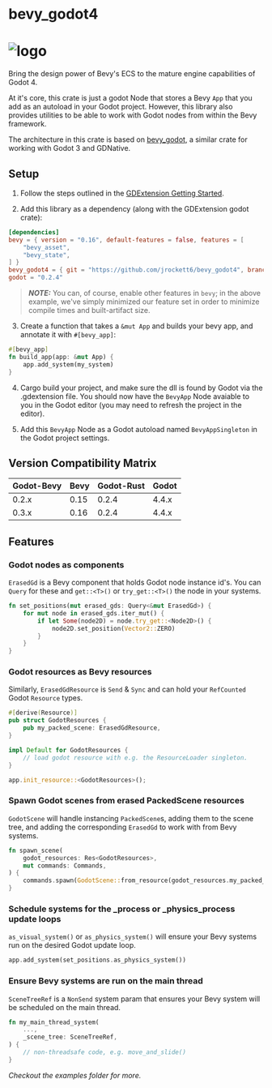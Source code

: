 # bevy_godot4
# ![logo](logo_long.png)

<!-- > **NOTICE**: This crate is currrently unmaintained, and due to changes in gdext's api it is pinned to an old version of gdext and only works with Godot 4.0 -->

Bring the design power of Bevy's ECS to the mature engine capabilities of Godot 4.

At it's core, this crate is just a godot Node that stores a Bevy `App` that you add as an autoload in your Godot project. However, this library also provides utilities to be able to work with Godot nodes from within the Bevy framework.

The architecture in this crate is based on [bevy_godot](https://github.com/rand0m-cloud/bevy_godot), a similar crate for working with Godot 3 and GDNative.

## Setup

1. Follow the steps outlined in the [GDExtension Getting Started](https://godot-rust.github.io/book/intro/index.html).

2. Add this library as a dependency (along with the GDExtension godot crate):
```toml
[dependencies]
bevy = { version = "0.16", default-features = false, features = [
    "bevy_asset",
    "bevy_state",
] }
bevy_godot4 = { git = "https://github.com/jrockett6/bevy_godot4", branch = "main" }
godot = "0.2.4"
```

> **_NOTE:_** You can, of course, enable other features in `bevy`; in the above
> example, we've simply minimized our feature set in order to minimize compile
> times and built-artifact size.

3. Create a function that takes a `&mut App` and builds your bevy app, and annotate it with `#[bevy_app]`:
```rust
#[bevy_app]
fn build_app(app: &mut App) {
    app.add_system(my_system)
}
```

4. Cargo build your project, and make sure the dll is found by Godot via the .gdextension file. You should now have the `BevyApp` Node avaiable to you in the Godot editor (you may need to refresh the project in the editor).

5. Add this `BevyApp` Node as a Godot autoload named `BevyAppSingleton` in the Godot project settings.

## Version Compatibility Matrix

| Godot-Bevy | Bevy | Godot-Rust | Godot |
|------------|------|------------|-------|
| 0.2.x      | 0.15 | 0.2.4      | 4.4.x |
| 0.3.x      | 0.16 | 0.2.4      | 4.4.x |


## Features

### Godot nodes as components
`ErasedGd` is a Bevy component that holds Godot node instance id's. You can `Query` for these and `get::<T>()` or `try_get::<T>()`  the node in your systems.
```rust
fn set_positions(mut erased_gds: Query<&mut ErasedGd>) {
    for mut node in erased_gds.iter_mut() {
        if let Some(node2D) = node.try_get::<Node2D>() {
            node2D.set_position(Vector2::ZERO)
        }
    }
}
```

### Godot resources as Bevy resources
Similarly, `ErasedGdResource` is `Send` & `Sync` and can hold your `RefCounted` Godot `Resource` types.
```rust
#[derive(Resource)]
pub struct GodotResources {
    pub my_packed_scene: ErasedGdResource,
}

impl Default for GodotResources {
    // load godot resource with e.g. the ResourceLoader singleton.
}

app.init_resource::<GodotResources>();
```

### Spawn Godot scenes from erased PackedScene resources
`GodotScene` will handle instancing `PackedScene`s, adding them to the scene tree, and adding the corresponding `ErasedGd` to work with from Bevy systems.
```rust
fn spawn_scene(
    godot_resources: Res<GodotResources>,
    mut commands: Commands,
) {
    commands.spawn(GodotScene::from_resource(godot_resources.my_packed_scene.clone()));
}
```

### Schedule systems for the _process or _physics_process update loops
`as_visual_system()` or `as_physics_system()` will ensure your Bevy systems run on the desired Godot update loop.
``` rust
app.add_system(set_positions.as_physics_system())
```

### Ensure Bevy systems are run on the main thread
`SceneTreeRef` is a `NonSend` system param that ensures your Bevy system will be scheduled on the main thread.
```rust
fn my_main_thread_system(
    ...,
    _scene_tree: SceneTreeRef,
) {
    // non-threadsafe code, e.g. move_and_slide()
}
```

*Checkout the examples folder for more.*








